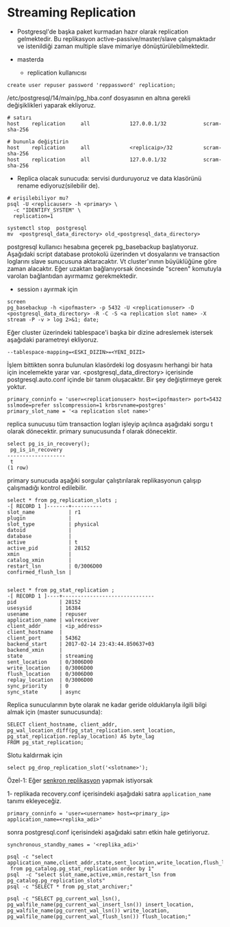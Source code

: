 # Streaming Replication

* Postgresql'de başka paket kurmadan hazır olarak replication gelmektedir. Bu replikasyon active-passive/master/slave çalışmaktadır ve istenildiği zaman multiple slave mimariye dönüştürülebilmektedir.

* masterda
  * replication kullanıcısı 

```
create user repuser password 'reppassword' replication;

```
/etc/postgresql/14/main/pg_hba.conf dosyasının en altına gerekli değişiklikleri yaparak ekliyoruz.
```
# satırı
host    replication     all             127.0.0.1/32            scram-sha-256

# bununla değiştirin
host    replication     all             <replicaip>/32          scram-sha-256
host    replication     all             127.0.0.1/32            scram-sha-256

```

* Replica olacak sunucuda: servisi durduruyoruz ve data klasörünü rename ediyoruz(silebilir de). 

```
# erişilebiliyor mu?
psql -U <replicauser> -h <primary> \
  -c "IDENTIFY_SYSTEM" \
  replication=1

systemctl stop  postgresql
mv  <postgresql_data_directory> old_<postgresql_data_directory>
```

postgresql kullanıcı hesabına geçerek pg_basebackup başlatıyoruz. Aşağıdaki script database protokolü üzerinden vt dosyalarını ve transaction loglarını slave sunucusuna aktaracaktır. Vt cluster'ınının büyüklüğüne göre zaman alacaktır. Eğer uzaktan bağlanıyorsak öncesinde "screen" komutuyla varolan bağlantıdan ayırmamız gerekmektedir.

* session ı ayırmak için
```
screen
pg_basebackup -h <ipofmaster> -p 5432 -U <replicationuser> -D <postgresql_data_directory> -R -C -S <a replication slot name> -X stream -P -v > log 2>&1; date;
```
Eğer cluster üzerindeki tablespace'i başka bir dizine adreslemek istersek aşağıdaki parametreyi ekliyoruz.
```
--tablespace-mapping=<ESKI_DIZIN>=<YENI_DIZI>
```


İşlem bittikten sonra bulunulan klasördeki log dosyasını herhangi bir hata için incelemekte yarar var. <postgresql_data_directory> içerisinde postgresql.auto.conf içinde bir tanım oluşacaktır. Bir şey değiştirmeye gerek yoktur.
```
primary_conninfo = 'user=<replicationuser> host=<ipofmaster> port=5432 sslmode=prefer sslcompression=1 krbsrvname=postgres'
primary_slot_name = '<a replication slot name>'
```

replica sunucusu tüm transaction logları işleyip açılınca aşağıdaki sorgu t olarak dönecektir. primary sunucusunda f olarak dönecektir.
```
select pg_is_in_recovery();
 pg_is_in_recovery
-------------------
 t
(1 row)

```

primary sunucuda aşağıki sorgular çalıştırılarak replikasyonun çalışıp çalışmadığı kontrol edilebilir.

```
select * from pg_replication_slots ;
-[ RECORD 1 ]-------+----------
slot_name           | r1
plugin              |
slot_type           | physical
datoid              |
database            |
active              | t
active_pid          | 28152
xmin                |
catalog_xmin        |
restart_lsn         | 0/3006D00
confirmed_flush_lsn |


select * from pg_stat_replication ;
-[ RECORD 1 ]----+------------------------------
pid              | 28152
usesysid         | 16384
usename          | repuser
application_name | walreceiver
client_addr      | <ip_address>
client_hostname  |
client_port      | 54362
backend_start    | 2017-02-14 23:43:44.850637+03
backend_xmin     |
state            | streaming
sent_location    | 0/3006D00
write_location   | 0/3006D00
flush_location   | 0/3006D00
replay_location  | 0/3006D00
sync_priority    | 0
sync_state       | async
```
Replica sunucularının byte olarak ne kadar geride olduklarıyla ilgili bilgi almak için (master sunucusunda):
```
SELECT client_hostname, client_addr,
pg_wal_location_diff(pg_stat_replication.sent_location,
pg_stat_replication.replay_location) AS byte_lag
FROM pg_stat_replication;
```
Slotu kaldırmak için
```
select pg_drop_replication_slot('<slotname>');
```

Özel-1: Eğer [senkron replikasyon](https://www.postgresql.org/docs/current/runtime-config-replication.html) yapmak istiyorsak

1- replikada recovery.conf içerisindeki aşağıdaki satıra ```application_name``` tanımı ekleyeceğiz.
```
primary_conninfo = 'user=<username> host=<primary_ip> application_name=<replika_adi>'
```
sonra postgresql.conf içerisindeki aşağıdaki satırı etkin hale getiriyoruz.
```
synchronous_standby_names = '<replika_adi>'
```

```
psql -c "select application_name,client_addr,state,sent_location,write_location,flush_location,replay_location
 from pg_catalog.pg_stat_replication order by 1"
psql  -c "select slot_name,active,xmin,restart_lsn from pg_catalog.pg_replication_slots"
psql -c "SELECT * from pg_stat_archiver;"

psql -c "SELECT pg_current_wal_lsn(), 
pg_walfile_name(pg_current_wal_insert_lsn()) insert_location, 
pg_walfile_name(pg_current_wal_lsn()) write_location, 
pg_walfile_name(pg_current_wal_flush_lsn()) flush_location;"

```

